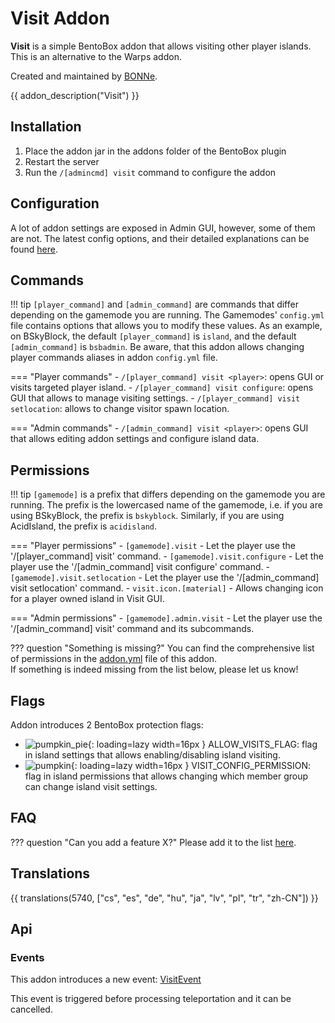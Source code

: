 # Visit Addon

**Visit** is a simple BentoBox addon that allows visiting other player islands. 
This is an alternative to the Warps addon. 

Created and maintained by [BONNe](https://github.com/BONNe).

{{ addon_description("Visit") }}

## Installation

1. Place the addon jar in the addons folder of the BentoBox plugin
2. Restart the server
3. Run the `/[admincmd] visit` command to configure the addon

## Configuration

A lot of addon settings are exposed in Admin GUI, however, some of them are not.
The latest config options, and their detailed explanations can be found [here](https://github.com/BentoBoxWorld/Visit/blob/develop/src/main/resources/config.yml).

## Commands

!!! tip
    `[player_command]` and `[admin_command]` are commands that differ depending on the gamemode you are running.
    The Gamemodes' `config.yml` file contains options that allows you to modify these values.
    As an example, on BSkyBlock, the default `[player_command]` is `island`, and the default `[admin_command]` is `bsbadmin`.
    Be aware, that this addon allows changing player commands aliases in addon `config.yml` file. 

=== "Player commands"
    - `/[player_command] visit <player>`: opens GUI or visits targeted player island.
    - `/[player_command] visit configure`: opens GUI that allows to manage visiting settings.
    - `/[player_command] visit setlocation`: allows to change visitor spawn location.

=== "Admin commands"
    - `/[admin_command] visit <player>`: opens GUI that allows editing addon settings and configure island data.

## Permissions

!!! tip
    `[gamemode]` is a prefix that differs depending on the gamemode you are running.
    The prefix is the lowercased name of the gamemode, i.e. if you are using BSkyBlock, the prefix is `bskyblock`.
    Similarly, if you are using AcidIsland, the prefix is `acidisland`.

=== "Player permissions"
    - `[gamemode].visit` - Let the player use the '/[player_command] visit' command.
    - `[gamemode].visit.configure` - Let the player use the '/[admin_command] visit configure' command.
    - `[gamemode].visit.setlocation` - Let the player use the '/[admin_command] visit setlocation' command.
    - `visit.icon.[material]` - Allows changing icon for a player owned island in Visit GUI.

=== "Admin permissions"
    - `[gamemode].admin.visit` - Let the player use the '/[admin_command] visit' command and its subcommands.
    
??? question "Something is missing?"
    You can find the comprehensive list of permissions in the [addon.yml](https://github.com/BentoBoxWorld/Visit/blob/develop/src/main/resources/addon.yml) file of this addon.  
    If something is indeed missing from the list below, please let us know!
   
## Flags

Addon introduces 2 BentoBox protection flags:

- ![pumpkin_pie](https://static.wikia.nocookie.net/minecraft_gamepedia/images/a/ac/Pumpkin_Pie_JE2_BE2.png){: loading=lazy width=16px } ALLOW_VISITS_FLAG: flag in island settings that allows enabling/disabling island visiting.
- ![pumpkin](https://static.wikia.nocookie.net/minecraft_gamepedia/images/f/fc/Pumpkin_JE2_BE2.png){: loading=lazy width=16px } VISIT_CONFIG_PERMISSION: flag in island permissions that allows changing which member group can change island visit settings.

## FAQ

??? question "Can you add a feature X?"
    Please add it to the list [here](https://github.com/BentoBoxWorld/Visit/issues).

## Translations

{{ translations(5740, ["cs", "es", "de", "hu", "ja", "lv", "pl", "tr", "zh-CN"]) }}

## Api
### Events

This addon introduces a new event: [VisitEvent](https://github.com/BentoBoxWorld/Visit/blob/develop/src/main/java/world/bentobox/visit/events/VisitEvent.java)

This event is triggered before processing teleportation and it can be cancelled. 
